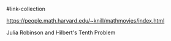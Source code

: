 #link-collection 

https://people.math.harvard.edu/~knill/mathmovies/index.html

Julia Robinson and Hilbert's Tenth Problem